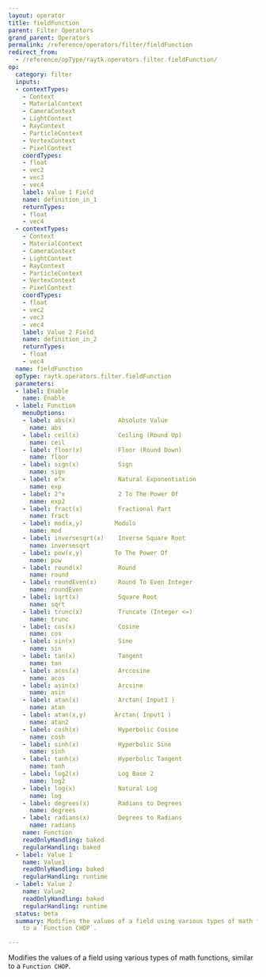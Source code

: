 ```yaml
---
layout: operator
title: fieldFunction
parent: Filter Operators
grand_parent: Operators
permalink: /reference/operators/filter/fieldFunction
redirect_from:
  - /reference/opType/raytk.operators.filter.fieldFunction/
op:
  category: filter
  inputs:
  - contextTypes:
    - Context
    - MaterialContext
    - CameraContext
    - LightContext
    - RayContext
    - ParticleContext
    - VertexContext
    - PixelContext
    coordTypes:
    - float
    - vec2
    - vec3
    - vec4
    label: Value 1 Field
    name: definition_in_1
    returnTypes:
    - float
    - vec4
  - contextTypes:
    - Context
    - MaterialContext
    - CameraContext
    - LightContext
    - RayContext
    - ParticleContext
    - VertexContext
    - PixelContext
    coordTypes:
    - float
    - vec2
    - vec3
    - vec4
    label: Value 2 Field
    name: definition_in_2
    returnTypes:
    - float
    - vec4
  name: fieldFunction
  opType: raytk.operators.filter.fieldFunction
  parameters:
  - label: Enable
    name: Enable
  - label: Function
    menuOptions:
    - label: abs(x)            Absolute Value
      name: abs
    - label: ceil(x)           Ceiling (Round Up)
      name: ceil
    - label: floor(x)          Floor (Round Down)
      name: floor
    - label: sign(x)           Sign
      name: sign
    - label: e^x               Natural Exponentiation
      name: exp
    - label: 2^x               2 To The Power Of
      name: exp2
    - label: fract(x)          Fractional Part
      name: fract
    - label: mod(x,y)         Modulo
      name: mod
    - label: inversesqrt(x)    Inverse Square Root
      name: inversesqrt
    - label: pow(x,y)         To The Power Of
      name: pow
    - label: round(x)          Round
      name: round
    - label: roundEven(x)      Round To Even Integer
      name: roundEven
    - label: sqrt(x)           Square Root
      name: sqrt
    - label: trunc(x)          Truncate (Integer <=)
      name: trunc
    - label: cos(x)            Cosine
      name: cos
    - label: sin(x)            Sine
      name: sin
    - label: tan(x)            Tangent
      name: tan
    - label: acos(x)           Arccosine
      name: acos
    - label: asin(x)           Arcsine
      name: asin
    - label: atan(x)           Arctan( Input1 )
      name: atan
    - label: atan(x,y)        Arctan( Input1 )
      name: atan2
    - label: cosh(x)           Hyperbolic Cosine
      name: cosh
    - label: sinh(x)           Hyperbolic Sine
      name: sinh
    - label: tanh(x)           Hyperbolic Tangent
      name: tanh
    - label: log2(x)           Log Base 2
      name: log2
    - label: log(x)            Natural Log
      name: log
    - label: degrees(x)        Radians to Degrees
      name: degrees
    - label: radians(x)        Degrees to Radians
      name: radians
    name: Function
    readOnlyHandling: baked
    regularHandling: baked
  - label: Value 1
    name: Value1
    readOnlyHandling: baked
    regularHandling: runtime
  - label: Value 2
    name: Value2
    readOnlyHandling: baked
    regularHandling: runtime
  status: beta
  summary: Modifies the values of a field using various types of math functions, similar
    to a `Function CHOP`.

---
```



Modifies the values of a field using various types of math functions, similar to a `Function CHOP`.